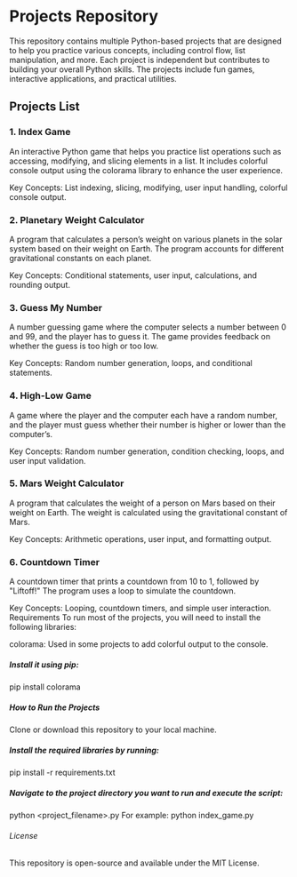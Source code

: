 # Projects Repository
This repository contains multiple Python-based projects that are designed to help you practice various concepts, including control flow, list manipulation, and more. Each project is independent but contributes to building your overall Python skills. The projects include fun games, interactive applications, and practical utilities.

## Projects List
### 1. Index Game
An interactive Python game that helps you practice list operations such as accessing, modifying, and slicing elements in a list. It includes colorful console output using the colorama library to enhance the user experience.

Key Concepts: List indexing, slicing, modifying, user input handling, colorful console output.
### 2. Planetary Weight Calculator
A program that calculates a person’s weight on various planets in the solar system based on their weight on Earth. The program accounts for different gravitational constants on each planet.

Key Concepts: Conditional statements, user input, calculations, and rounding output.
### 3. Guess My Number
A number guessing game where the computer selects a number between 0 and 99, and the player has to guess it. The game provides feedback on whether the guess is too high or too low.

Key Concepts: Random number generation, loops, and conditional statements.
### 4. High-Low Game
A game where the player and the computer each have a random number, and the player must guess whether their number is higher or lower than the computer’s.

Key Concepts: Random number generation, condition checking, loops, and user input validation.
### 5. Mars Weight Calculator
A program that calculates the weight of a person on Mars based on their weight on Earth. The weight is calculated using the gravitational constant of Mars.

Key Concepts: Arithmetic operations, user input, and formatting output.
### 6. Countdown Timer
A countdown timer that prints a countdown from 10 to 1, followed by "Liftoff!" The program uses a loop to simulate the countdown.

Key Concepts: Looping, countdown timers, and simple user interaction.
Requirements
To run most of the projects, you will need to install the following libraries:

colorama: Used in some projects to add colorful output to the console.
##### Install it using pip:
pip install colorama
##### How to Run the Projects
Clone or download this repository to your local machine.
##### Install the required libraries by running:
pip install -r requirements.txt
##### Navigate to the project directory you want to run and execute the script:
python <project_filename>.py
For example:
python index_game.py



###### License
This repository is open-source and available under the MIT License.